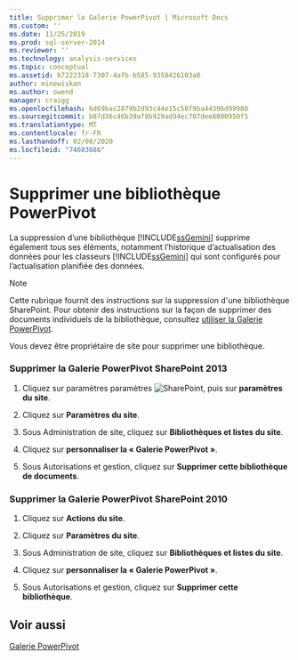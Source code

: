```yaml
---
title: Supprimer la Galerie PowerPivot | Microsoft Docs
ms.custom: ''
ms.date: 11/25/2019
ms.prod: sql-server-2014
ms.reviewer: ''
ms.technology: analysis-services
ms.topic: conceptual
ms.assetid: b7222318-7307-4afb-b585-9358426103a0
author: minewiskan
ms.author: owend
manager: craigg
ms.openlocfilehash: 6d69bac2879b2d93c44e15c58f9ba44396d99988
ms.sourcegitcommit: b87d36c46b39af8b929ad94ec707dee8800950f5
ms.translationtype: MT
ms.contentlocale: fr-FR
ms.lasthandoff: 02/08/2020
ms.locfileid: "74683686"
---
```

# <a name="delete-powerpivot-gallery"></a>Supprimer une bibliothèque PowerPivot
  La suppression d’une bibliothèque [!INCLUDE[ssGemini](../../includes/ssgemini-md.md)] supprime également tous ses éléments, notamment l’historique d’actualisation des données pour les classeurs [!INCLUDE[ssGemini](../../includes/ssgemini-md.md)] qui sont configurés pour l’actualisation planifiée des données.  
  
> [!NOTE]  
>  Cette rubrique fournit des instructions sur la suppression d'une bibliothèque SharePoint. Pour obtenir des instructions sur la façon de supprimer des documents individuels de la bibliothèque, consultez [utiliser la Galerie PowerPivot](use-power-pivot-gallery.md).  
  
 Vous devez être propriétaire de site pour supprimer une bibliothèque.  
  
### <a name="delete-powerpivot-gallery-sharepoint-2013"></a>Supprimer la Galerie PowerPivot SharePoint 2013  
  
1.  Cliquez sur paramètres paramètres ![SharePoint](../media/as-sharepoint2013-settings-gear.gif "Paramètres SharePoint"), puis sur **paramètres du site**.  
  
2.  Cliquez sur **Paramètres du site**.  
  
3.  Sous Administration de site, cliquez sur **Bibliothèques et listes du site**.  
  
4.  Cliquez sur **personnaliser la « Galerie PowerPivot »**.  
  
5.  Sous Autorisations et gestion, cliquez sur **Supprimer cette bibliothèque de documents**.  
  
### <a name="delete-powerpivot-gallery-sharepoint-2010"></a>Supprimer la Galerie PowerPivot SharePoint 2010  
  
1.  Cliquez sur **Actions du site**.  
  
2.  Cliquez sur **Paramètres du site**.  
  
3.  Sous Administration de site, cliquez sur **Bibliothèques et listes du site**.  
  
4.  Cliquez sur **personnaliser la « Galerie PowerPivot »**.  
  
5.  Sous Autorisations et gestion, cliquez sur **Supprimer cette bibliothèque**.  
  
## <a name="see-also"></a>Voir aussi  
 [Galerie PowerPivot](../../2014-toc/index.yml)  
  
  
